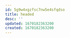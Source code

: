 ```yaml
---
id: 5g9w4xgzfsc7nw5e4sfqdso
title: headed
desc: ''
updated: 1670182363200
created: 1670182363200
---
```


